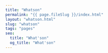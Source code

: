 ```yaml
---
title: "Whatson"
permalink: "{{ page.fileSlug }}/index.html"
layout: "whatson.html"
slug: "whatson"
tags: "pages"
seo:
  title: "What'son"
  og_title: "What'son"
---
```



